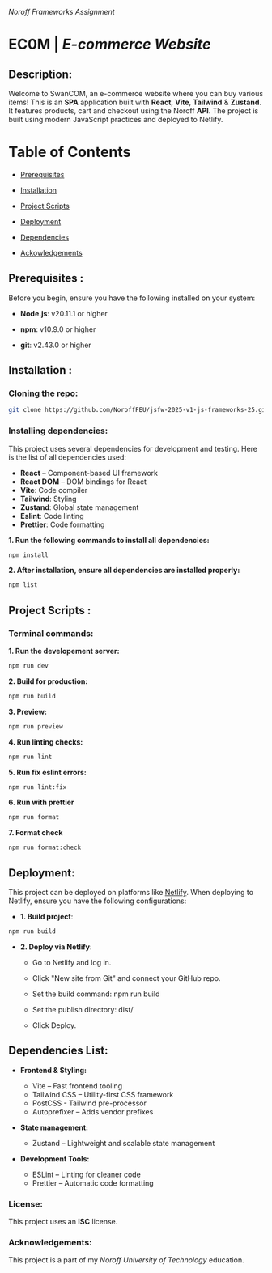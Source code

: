 _Noroff Frameworks Assignment_

# EC0M | _E-commerce Website_

## Description:

Welcome to SwanCOM, an e-commerce website where you can buy various items! This is an **SPA** application built with **React**, **Vite**, **Tailwind** & **Zustand**. It features products, cart and checkout using the Noroff **API**. The project is built using modern JavaScript practices and deployed to Netlify.

# Table of Contents

- [Prerequisites](#prerequisites)

- [Installation](#installation)

- [Project Scripts](#project-scripts)

- [Deployment](#deployment)

- [Dependencies](#dependencies)

- [Ackowledgements](#acknowledgements)

## Prerequisites :

Before you begin, ensure you have the following installed on your system:

- **Node.js**: v20.11.1 or higher

- **npm**: v10.9.0 or higher

- **git**: v2.43.0 or higher

## Installation :

### Cloning the repo:

```bash
git clone https://github.com/NoroffFEU/jsfw-2025-v1-js-frameworks-25.git
```

### Installing dependencies:

This project uses several dependencies for development and testing. Here is the list of all dependencies used:

- **React** – Component-based UI framework
- **React DOM** – DOM bindings for React
- **Vite**: Code compiler
- **Tailwind**: Styling
- **Zustand**: Global state management
- **Eslint**: Code linting
- **Prettier**: Code formatting

**1. Run the following commands to install all dependencies:**

```bash
npm install
```

**2. After installation, ensure all dependencies are installed properly:**

```bash
npm list
```

## Project Scripts :

### Terminal commands:

**1. Run the developement server:**

```bash
npm run dev
```

**2. Build for production:**

```bash
npm run build
```

**3. Preview:**

```bash
npm run preview
```

**4. Run linting checks:**

```bash
npm run lint
```

**5. Run fix eslint errors:**

```bash
npm run lint:fix
```

**6. Run with prettier**

```bash
npm run format
```

**7. Format check**

```bash
npm run format:check
```

## Deployment:

This project can be deployed on platforms like [Netlify](https://app.netlify.com). When deploying to Netlify, ensure you have the following configurations:

- **1. Build project**:

```bash
npm run build
```

- **2. Deploy via Netlify**:

  - Go to Netlify and log in.

  - Click "New site from Git" and connect your GitHub repo.

  - Set the build command: npm run build

  - Set the publish directory: dist/

  - Click Deploy.

## Dependencies List:

- **Frontend & Styling:**

  - Vite – Fast frontend tooling
  - Tailwind CSS – Utility-first CSS framework
  - PostCSS - Tailwind pre-processor
  - Autoprefixer – Adds vendor prefixes

- **State management:**

  - Zustand – Lightweight and scalable state management

- **Development Tools:**
  - ESLint – Linting for cleaner code
  - Prettier – Automatic code formatting

### License:

This project uses an **ISC** license.

### Acknowledgements:

This project is a part of my _Noroff University of Technology_ education.
